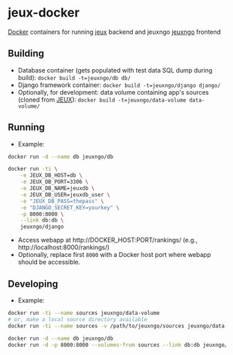 # jeux-docker

[Docker](https://docker.com) containers for running [jeux](https://github.com/marthjod/jeux) backend and jeuxngo [jeuxngo](https://github.com/marthjod/jeuxngo) frontend

## Building

- Database container (gets populated with test data SQL dump during build):
`docker build -t=jeuxngo/db db/`
- Django framework container:
`docker build -t=jeuxngo/django django/`
- Optionally, for development: data volume containing app's sources (cloned from [JEUX](https://github.com/marthjod/jeux)):
`docker build -t=jeuxngo/data-volume data-volume/`

## Running


- Example:

```bash
docker run -d --name db jeuxngo/db

docker run -ti \
	-e JEUX_DB_HOST=db \
	-e JEUX_DB_PORT=3306 \
	-e JEUX_DB_NAME=jeuxdb \
	-e JEUX_DB_USER=jeuxdb_user \
	-e "JEUX_DB_PASS=thepass" \
	-e "DJANGO_SECRET_KEY=yourkey" \
	-p 8000:8000 \
	--link db:db \
	jeuxngo/django
```

- Access webapp at http://DOCKER_HOST:PORT/rankings/ (e.g., http://localhost:8000/rankings/)
- Optionally, replace first `8000` with a Docker host port where webapp should be accessible.

## Developing

- Example:

```bash
docker run -ti --name sources jeuxngo/data-volume
# or, make a local source directory available
docker run -ti --name sources -v /path/to/jeuxngo/sources jeuxngo/data-volume

docker run -d --name db jeuxngo/db
docker run -d -p 8000:8000 --volumes-from sources --link db:db jeuxngo/django
```





